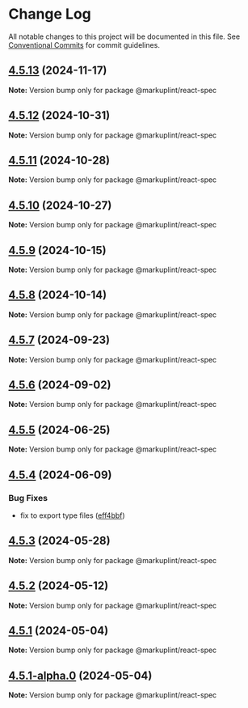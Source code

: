# Change Log

All notable changes to this project will be documented in this file.
See [Conventional Commits](https://conventionalcommits.org) for commit guidelines.

## [4.5.13](https://github.com/markuplint/markuplint/compare/@markuplint/react-spec@4.5.12...@markuplint/react-spec@4.5.13) (2024-11-17)

**Note:** Version bump only for package @markuplint/react-spec

## [4.5.12](https://github.com/markuplint/markuplint/compare/@markuplint/react-spec@4.5.11...@markuplint/react-spec@4.5.12) (2024-10-31)

**Note:** Version bump only for package @markuplint/react-spec

## [4.5.11](https://github.com/markuplint/markuplint/compare/@markuplint/react-spec@4.5.10...@markuplint/react-spec@4.5.11) (2024-10-28)

**Note:** Version bump only for package @markuplint/react-spec

## [4.5.10](https://github.com/markuplint/markuplint/compare/@markuplint/react-spec@4.5.9...@markuplint/react-spec@4.5.10) (2024-10-27)

**Note:** Version bump only for package @markuplint/react-spec

## [4.5.9](https://github.com/markuplint/markuplint/compare/@markuplint/react-spec@4.5.8...@markuplint/react-spec@4.5.9) (2024-10-15)

**Note:** Version bump only for package @markuplint/react-spec

## [4.5.8](https://github.com/markuplint/markuplint/compare/@markuplint/react-spec@4.5.7...@markuplint/react-spec@4.5.8) (2024-10-14)

**Note:** Version bump only for package @markuplint/react-spec

## [4.5.7](https://github.com/markuplint/markuplint/compare/@markuplint/react-spec@4.5.6...@markuplint/react-spec@4.5.7) (2024-09-23)

**Note:** Version bump only for package @markuplint/react-spec

## [4.5.6](https://github.com/markuplint/markuplint/compare/@markuplint/react-spec@4.5.5...@markuplint/react-spec@4.5.6) (2024-09-02)

**Note:** Version bump only for package @markuplint/react-spec

## [4.5.5](https://github.com/markuplint/markuplint/compare/@markuplint/react-spec@4.5.4...@markuplint/react-spec@4.5.5) (2024-06-25)

**Note:** Version bump only for package @markuplint/react-spec

## [4.5.4](https://github.com/markuplint/markuplint/compare/@markuplint/react-spec@4.5.3...@markuplint/react-spec@4.5.4) (2024-06-09)

### Bug Fixes

- fix to export type files ([eff4bbf](https://github.com/markuplint/markuplint/commit/eff4bbfd127574809dc5e15d7cafe87699758ee0))

## [4.5.3](https://github.com/markuplint/markuplint/compare/@markuplint/react-spec@4.5.2...@markuplint/react-spec@4.5.3) (2024-05-28)

**Note:** Version bump only for package @markuplint/react-spec

## [4.5.2](https://github.com/markuplint/markuplint/compare/@markuplint/react-spec@4.5.1...@markuplint/react-spec@4.5.2) (2024-05-12)

**Note:** Version bump only for package @markuplint/react-spec

## [4.5.1](https://github.com/markuplint/markuplint/compare/@markuplint/react-spec@4.5.1-alpha.0...@markuplint/react-spec@4.5.1) (2024-05-04)

**Note:** Version bump only for package @markuplint/react-spec

## [4.5.1-alpha.0](https://github.com/markuplint/markuplint/compare/@markuplint/react-spec@4.5.0...@markuplint/react-spec@4.5.1-alpha.0) (2024-05-04)

**Note:** Version bump only for package @markuplint/react-spec

